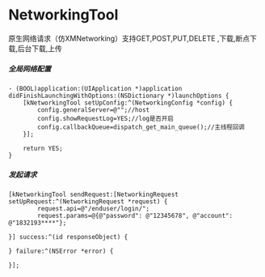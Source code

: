 # NetworkingTool
原生网络请求（仿XMNetworking）支持GET,POST,PUT,DELETE ,下载,断点下载,后台下载,上传



##### 全局网络配置

```
- (BOOL)application:(UIApplication *)application didFinishLaunchingWithOptions:(NSDictionary *)launchOptions {
    [kNetworkingTool setUpConfig:^(NetworkingConfig *config) {
        config.generalServer=@"";//host
        config.showRequestLog=YES;//log是否开启
        config.callbackQueue=dispatch_get_main_queue();//主线程回调
    }];

    return YES;
}
```

##### 发起请求

```
[kNetworkingTool sendRequest:[NetworkingRequest setUpRequest:^(NetworkingRequest *request) {
        request.api=@"/enduser/login/";
        request.params=@{@"password": @"12345678", @"account": @"1832193****"};
        
}] success:^(id responseObject) {

} failure:^(NSError *error) {

}];

```

